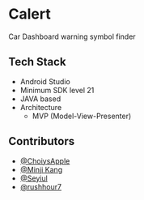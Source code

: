 # Calert
Car Dashboard warning symbol finder


## Tech Stack
* Android Studio
* Minimum SDK level 21
* JAVA based
* Architecture
  * MVP (Model-View-Presenter)


## Contributors
  * [@ChoiysApple](https://github.com/ChoiysApple)
  * [@Minji Kang](https://github.com/aldalddl)
  * [@Seyiul](https://github.com/Seyiul)
  * [@rushhour7](https://github.com/rushhour7)
